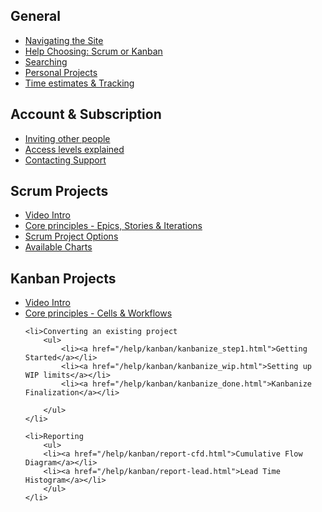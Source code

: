 <h2>General</h2>
<ul>
<li><a href="/help/navigating.html">Navigating the Site</a></li>
<li><a href="/help/choosing.html">Help Choosing: Scrum or Kanban</a></li>
<li><a href="/help/search.html">Searching</a></li>
<li><a href="/help/personalprojects.html">Personal Projects</a></li>
<li><a href="/help/timeestimates.html">Time estimates &amp; Tracking</a></li>
</ul>

<h2>Account &amp; Subscription</h2>
<ul>
<li><a href="/help/invite.html">Inviting other people</a></li>
<li><a href="/help/invite.html">Access levels explained</a></li>
<li><a href="http://support.scrumdo.com/">Contacting Support</a></li>
</ul>


<h2>Scrum Projects</h2>
<ul>
    <li><a href="/help/video/scrumintro.html">Video Intro</a></li>
    <li><a href="/help/scrum/core.html">Core principles - Epics, Stories &amp; Iterations</a>   </li>
    <li><a href="/help/scrum/projectoptions.html">Scrum Project Options</a>   </li>
    <li><a href="/help/scrum/charts.html">Available Charts</a>   </li>

    
</ul>



<h2>Kanban Projects</h2>

<ul>
    <li><a href="/help/video/kanbanintro.html">Video Intro</a></li>
    <li><a href="/help/kanban/core.html">Core principles - Cells &amp; Workflows</a></li>
    
    <li>Converting an existing project
        <ul>
            <li><a href="/help/kanban/kanbanize_step1.html">Getting Started</a></li>
            <li><a href="/help/kanban/kanbanize_wip.html">Setting up WIP limits</a></li>
            <li><a href="/help/kanban/kanbanize_done.html">Kanbanize Finalization</a></li>
            
        </ul>
    </li>

    <li>Reporting
        <ul>
        <li><a href="/help/kanban/report-cfd.html">Cumulative Flow Diagram</a></li>
        <li><a href="/help/kanban/report-lead.html">Lead Time Histogram</a></li>
        </ul>
    </li>

</ul>